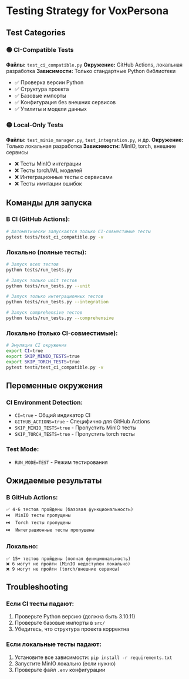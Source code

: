 # Testing Strategy for VoxPersona

## Test Categories

### 🟢 CI-Compatible Tests
**Файлы:** `test_ci_compatible.py`
**Окружение:** GitHub Actions, локальная разработка
**Зависимости:** Только стандартные Python библиотеки

- ✅ Проверка версии Python
- ✅ Структура проекта
- ✅ Базовые импорты
- ✅ Конфигурация без внешних сервисов
- ✅ Утилиты и модели данных

### 🟡 Local-Only Tests
**Файлы:** `test_minio_manager.py`, `test_integration.py`, и др.
**Окружение:** Только локальная разработка
**Зависимости:** MinIO, torch, внешние сервисы

- ❌ Тесты MinIO интеграции
- ❌ Тесты torch/ML моделей
- ❌ Интеграционные тесты с сервисами
- ❌ Тесты имитации ошибок

## Команды для запуска

### В CI (GitHub Actions):
```bash
# Автоматически запускаются только CI-совместимые тесты
pytest tests/test_ci_compatible.py -v
```

### Локально (полные тесты):
```bash
# Запуск всех тестов
python tests/run_tests.py

# Запуск только unit тестов
python tests/run_tests.py --unit

# Запуск только интеграционных тестов  
python tests/run_tests.py --integration

# Запуск comprehensive тестов
python tests/run_tests.py --comprehensive
```

### Локально (только CI-совместимые):
```bash
# Эмуляция CI окружения
export CI=true
export SKIP_MINIO_TESTS=true
export SKIP_TORCH_TESTS=true
pytest tests/test_ci_compatible.py -v
```

## Переменные окружения

### CI Environment Detection:
- `CI=true` - Общий индикатор CI
- `GITHUB_ACTIONS=true` - Специфично для GitHub Actions
- `SKIP_MINIO_TESTS=true` - Пропустить MinIO тесты
- `SKIP_TORCH_TESTS=true` - Пропустить torch тесты

### Test Mode:
- `RUN_MODE=TEST` - Режим тестирования

## Ожидаемые результаты

### В GitHub Actions:
```
✅ 4-6 тестов пройдены (базовая функциональность)
⏭️  MinIO тесты пропущены
⏭️  Torch тесты пропущены
⏭️  Интеграционные тесты пропущены
```

### Локально:
```
✅ 15+ тестов пройдены (полная функциональность)
❌ 6 могут не пройти (MinIO недоступен локально)
❌ 9 могут не пройти (torch/внешние сервисы)
```

## Troubleshooting

### Если CI тесты падают:
1. Проверьте Python версию (должна быть 3.10.11)
2. Проверьте базовые импорты в `src/`
3. Убедитесь, что структура проекта корректна

### Если локальные тесты падают:
1. Установите все зависимости: `pip install -r requirements.txt`
2. Запустите MinIO локально (если нужно)
3. Проверьте файл `.env` конфигурации
